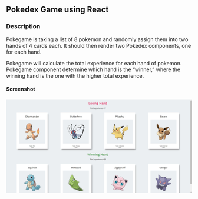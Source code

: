 <h2>Pokedex Game using React</h2>

<h3>Description</h3>
Pokegame is taking a list of 8 pokemon and randomly assign them into two hands of 4 cards each. It should then render two Pokedex components, one for each hand.

Pokegame will calculate the total experience for each hand of pokemon. Pokegame component determine which hand is the “winner,” where the winning hand is the one with the higher total experience.


<h4>Screenshot</h4>

![](/public/images/pokedex.JPG)
